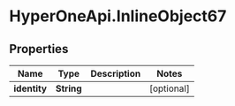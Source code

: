 # HyperOneApi.InlineObject67

## Properties
Name | Type | Description | Notes
------------ | ------------- | ------------- | -------------
**identity** | **String** |  | [optional] 


